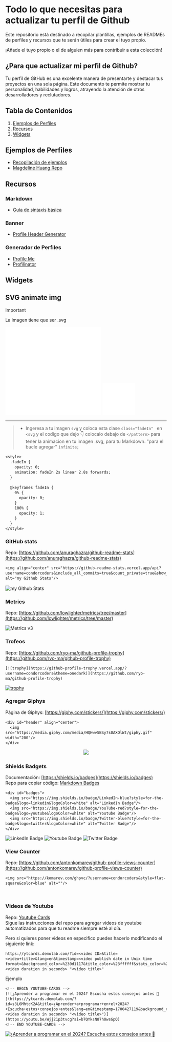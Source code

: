 # Todo lo que necesitas para actualizar tu perfil de Github
Este repositorio está destinado a recopilar plantillas, ejemplos de READMEs de perfiles y recursos que te serán útiles para crear el tuyo propio. 

¡Añade el tuyo propio o el de alguien más para contribuir a esta colección!

## ¿Para que actualizar mi perfil de Github?
Tu perfil de GitHub es una excelente manera de presentarte y destacar tus proyectos en una sola página. Este documento te permite mostrar tu personalidad, habilidades y logros, atrayendo la atención de otros desarrolladores y reclutadores.

## Tabla de Contenidos
1. [Ejemplos de Perfiles](#ejemplos-de-perfil)
2. [Recursos](#recursos)
3. [Widgets](#widgets)


## Ejemplos de Perfiles
- [Recopilación de ejemplos](https://zzetao.github.io/awesome-github-profile/)
- [Magdeline Huang Repo](https://github.com/xsol05)

## Recursos
### Markdown
- [Guía de sintaxis básica](https://www.markdownguide.org/basic-syntax/)

### Banner
- [Profile Header Generator](https://leviarista.github.io/github-profile-header-generator/)

### Generador de Perfiles
- [Profile Me](https://www.profileme.dev/)
- [Profilinator](https://profilinator.rishav.dev/)

## Widgets
## SVG animate img
> [!IMPORTANT]
> La imagen tiene que ser .svg

<img width="300px"  src="IMG-SVG/Condor.svg"/>
<img width="100px"  src="IMG-SVG/cat.svg"/>

---
>- Ingeresa a tu imagen `svg` y coloca esta clase `class="fadeIn" ` en `<svg` y el codigo que dejo 👇 colocalo debajo de `</pattern>`
para tener la animacion en tu imagen .svg, para tu Markdown. "para el bucle agregar" `infinite;`

```console
<style>
  .fadeIn {
    opacity: 0;
    animation: fadeIn 2s linear 2.8s forwards;
  }

  @keyframes fadeIn {
    0% {
      opacity: 0;
    }
    100% {
      opacity: 1;
    }
  }
</style>
```

### GitHub stats
Repo: [https://github.com/anuraghazra/github-readme-stats](https://github.com/anuraghazra/github-readme-stats)

```
<img align="center" src="https://github-readme-stats.vercel.app/api?username=condorcoders&include_all_commits=true&count_private=true&show_icons=true&line_height=20&title_color=2B5BBD&icon_color=1124BB&text_color=A1A1A1&bg_color=0,000000,130F40" alt="my Github Stats"/>
```
<img align="center" src="https://github-readme-stats.vercel.app/api?username=condorcoders&include_all_commits=true&count_private=true&show_icons=true&line_height=20&title_color=2B5BBD&icon_color=1124BB&text_color=A1A1A1&bg_color=0,000000,130F40" alt="my Github Stats"/>

### Metrics 
Repo: [https://github.com/lowlighter/metrics/tree/master](https://github.com/lowlighter/metrics/tree/master)

<img src="https://res.cloudinary.com/practicaldev/image/fetch/s--rbmokFTg--/c_imagga_scale,f_auto,fl_progressive,h_420,q_auto,w_1000/https://dev-to-uploads.s3.amazonaws.com/i/idot5ak9irxtu948bgzs.png" alt="Metrics v3">

### Trofeos
Repo: [https://github.com/ryo-ma/github-profile-trophy](https://github.com/ryo-ma/github-profile-trophy)

```
[![trophy](https://github-profile-trophy.vercel.app/?username=condorcoders&theme=onedark)](https://github.com/ryo-ma/github-profile-trophy)
```
[![trophy](https://github-profile-trophy.vercel.app/?username=condorcoders&theme=onedark)](https://github.com/ryo-ma/github-profile-trophy)

### Agregar Giphys
Página de Giphys: [https://giphy.com/stickers/](https://giphy.com/stickers/)
```
<div id="header" align="center">
  <img src="https://media.giphy.com/media/HQHwvSBSy7s0AXOlWt/giphy.gif" width="200"/>
</div>
```
<div id="header" align="center">
  <img src="https://media.giphy.com/media/HQHwvSBSy7s0AXOlWt/giphy.gif" width="200"/>
</div>

### Shields Badgets
Documentación: [https://shields.io/badges](https://shields.io/badges)</br>
Repo para copiar código: [Markdown Badges](https://github.com/Ileriayo/markdown-badges)

```
<div id="badges">
  <img src="https://img.shields.io/badge/LinkedIn-blue?style=for-the-badge&logo=linkedin&logoColor=white" alt="LinkedIn Badge"/>
  <img src="https://img.shields.io/badge/YouTube-red?style=for-the-badge&logo=youtube&logoColor=white" alt="Youtube Badge"/>
  <img src="https://img.shields.io/badge/Twitter-blue?style=for-the-badge&logo=twitter&logoColor=white" alt="Twitter Badge"/>
</div>
```
<div id="badges">
  <img src="https://img.shields.io/badge/LinkedIn-blue?style=for-the-badge&logo=linkedin&logoColor=white" alt="LinkedIn Badge"/>
  <img src="https://img.shields.io/badge/YouTube-red?style=for-the-badge&logo=youtube&logoColor=white" alt="Youtube Badge"/>
  <img src="https://img.shields.io/badge/Twitter-blue?style=for-the-badge&logo=twitter&logoColor=white" alt="Twitter Badge"/>
</div>

### View Counter
Repo: [https://github.com/antonkomarev/github-profile-views-counter](https://github.com/antonkomarev/github-profile-views-counter)
```
<img src="https://komarev.com/ghpvc/?username=condorcoders&style=flat-square&color=blue" alt=""/>
```
<img src="https://komarev.com/ghpvc/?username=condorcoders&style=flat-square&color=blue" alt=""/>

### Videos de Youtube
Repo: [Youtube Cards](https://github.com/DenverCoder1/github-readme-youtube-cards) </br> 
Sigue las instrucciones del repo para agregar videos de youtube automatizados para que tu readme siempre esté al día.

Pero si quieres poner videos en especifico puedes hacerlo modificando el siguiente link:
```
https://ytcards.demolab.com/?id=<video ID>&title=<video+title>&lang=en&timestamp=<video publish date in Unix time format>&background_color=%230d1117&title_color=%23ffffff&stats_color=%23dedede&max_title_lines=1&width=250&border_radius=5&duration=<video duration in seconds> "<video title>"
```
Ejemplo
```
<!-- BEGIN YOUTUBE-CARDS -->
[![¿Aprender a programar en el 2024? Escucha estos consejos antes 📢
](https://ytcards.demolab.com/?id=s3L6MhtcK2A&title=¿Aprender+a+programar+en+el+2024?+Escucha+estos+consejos+antes&lang=en&timestamp=1700427119&background_color=%230d1117&title_color=%23ffffff&stats_color=%23dedede&max_title_lines=1&width=250&border_radius=5&duration=<video duration in seconds> "<video title>")](https://youtu.be/Wjj21p3tvcg?si=b7QYksN87h0wsGpQ)
<!-- END YOUTUBE-CARDS -->
```
<!-- BEGIN YOUTUBE-CARDS -->
[![¿Aprender a programar en el 2024? Escucha estos consejos antes 📢
](https://ytcards.demolab.com/?id=s3L6MhtcK2A&title=¿Aprender+a+programar+en+el+2024?+Escucha+estos+consejos+antes&lang=en&timestamp=1700427119&background_color=%230d1117&title_color=%23ffffff&stats_color=%23dedede&max_title_lines=1&width=250&border_radius=5&duration=640 "¿Aprender a programar en el 2024? Escucha estos consejos antes 📢")](https://youtu.be/s3L6MhtcK2A?si=enwt4h5iXXpFuzKY)
<!-- END YOUTUBE-CARDS -->